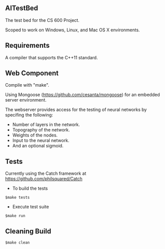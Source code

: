 ## AITestBed
 The test bed for the CS 600 Project.

 Scoped to work on Windows, Linux, and Mac OS X environments.

## Requirements
 A compiler that supports the C++11 standard.

## Web Component
 Compile with "make".

 Using Mongoose (https://github.com/cesanta/mongoose) for an embedded server environment.

 The webserver provides access for the testing of neural networks by specifing the following:
 * Number of layers in the network.
 * Topography of the network.
 * Weights of the nodes.
 * Input to the neural network.
 * And an optional sigmoid.

## Tests
 Currently using the Catch framework at https://github.com/philsquared/Catch 

 * To build the tests
 ```
 $make tests
 ```

 * Execute test suite
 ```
 $make run
 ```

## Cleaning Build
 ```
 $make clean
 ```
